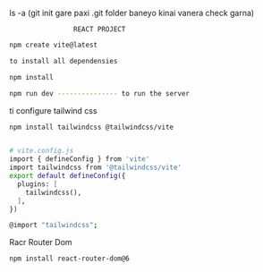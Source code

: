 ls -a (git init gare paxi .git folder baneyo kinai vanera check garna)

                    REACT PROJECT   
```bash
npm create vite@latest

to install all dependensies

npm install

npm run dev --------------- to run the server 

```

ti configure tailwind css

```bash
npm install tailwindcss @tailwindcss/vite


# vite.config.js
import { defineConfig } from 'vite'
import tailwindcss from '@tailwindcss/vite'
export default defineConfig({
  plugins: [
    tailwindcss(),
  ],
})

@import "tailwindcss";
```


Racr Router Dom
```bash
npm install react-router-dom@6
```
